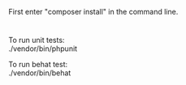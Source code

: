 
First enter "composer install" in the command line.
#
To run unit tests:  
./vendor/bin/phpunit
               
To run behat test:  
./vendor/bin/behat

